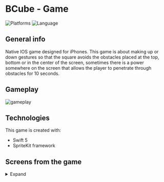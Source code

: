 # BCube - Game
![Platforms](https://img.shields.io/badge/Platform-iOS-green.svg?style=flat)
![Language](https://img.shields.io/badge/Swift-5.0-FA7343.svg?logo=swift&style=flat)
## General info
Native IOS game designed for iPhones. This game is about making up or down gestures so that the square avoids the obstacles placed at the top, bottom or in the center of the screen, sometimes there is a power somewhere on the screen that allows the player to penetrate through obstacles for 10 seconds.

## Gameplay
 ![gameplay](./Screens/gameplay.gif)


## Technologies
This game is created with:
* Swift 5
* SpriteKit framework

## Screens from the game
<details>
  <summary>Expand</summary>
  <h2>Start scene</h2>
  <p>
    <img src="./Screens/startScene.png" width="226">
  </p>
  
  <h2>Customize scene</h2>
  <p>
    <img src="./Screens/customizeScene.png" width="226">
  </p>
  
  <h2>Game scene</h2>
  <p>
    <img src="./Screens/gameScene_1.png" width="226">
    <img src="./Screens/gameScene_2.png" width="226">
    <img src="./Screens/gameScene_3.png" width="226">
    <img src="./Screens/gameOver.png" width="226">
  </p>
  
  <h2><a href="./Screens/gameplay.mp4">Gameplay video</a></h2>
  
</details>
